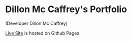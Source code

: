 # Dillon Mc Caffrey's Portfolio
(Developer Dillon Mc Caffrey)

[Live Site](https://dmccaffrey01.github.io/DILLON_MC_CAFFREY_PORTFOLIO/) is hosted on Github Pages
